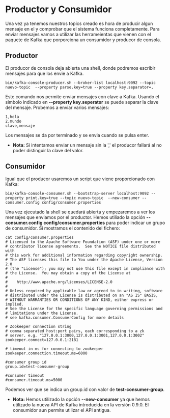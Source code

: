 # Productor y Consumidor

Una vez ya tenemos nuestros topics creado es hora de producir algun mensaje en el y comprobar que el sistema funciona completamente. Para enviar mensajes vamos a utilizar las herrameientas que vienen con el paquete de Kafka que porporciona un consumidor y producor de consola.

## Productor
El producor de consola deja abierta una shell, donde podremos escribir mensajes para que los envie a Kafka.
```
bin/kafka-console-producer.sh --broker-list localhost:9092 --topic nuevo-topic  --property parse.key=true --property key.separator=,
```
Este comando nos permite enviar mensajes con clave a Kafka. Usando el simbolo indicado en **--property key.seperator** se puede separar la clave del mensaje. Probemos a enviar varios mensajes:
```
1,hola
2,mundo
clave,mensaje
```
Los mensajes se da por terminado y se envia cuando se pulsa enter.

* **Nota:** Si intentamos enviar un mensaje sin la ',' el producor fallará al no poder distinguir la clave del valor.

## Consumidor
Igual que el producor usaremos un script que viene proporcionado con Kafka:
```
bin/kafka-console-consumer.sh --bootstrap-server localhost:9092 --property print.key=true --topic nuevo-topic  --new-consumer --consumer.config config/consumer.properties
```
Una vez ejecutado la shell se quedará abierta y empezaremos a ver los mensajes que enviamos por el productor. Hemos utiliado la opción **--consumer.config config/consumer.properties** para poder indicar un grupo de consumidor. Si mostramos el contenido del fichero:

```
cat config/consumer.properties
# Licensed to the Apache Software Foundation (ASF) under one or more
# contributor license agreements.  See the NOTICE file distributed with
# this work for additional information regarding copyright ownership.
# The ASF licenses this file to You under the Apache License, Version 2.0
# (the "License"); you may not use this file except in compliance with
# the License.  You may obtain a copy of the License at
#
#    http://www.apache.org/licenses/LICENSE-2.0
#
# Unless required by applicable law or agreed to in writing, software
# distributed under the License is distributed on an "AS IS" BASIS,
# WITHOUT WARRANTIES OR CONDITIONS OF ANY KIND, either express or implied.
# See the License for the specific language governing permissions and
# limitations under the License.
# see kafka.consumer.ConsumerConfig for more details

# Zookeeper connection string
# comma separated host:port pairs, each corresponding to a zk
# server. e.g. "127.0.0.1:3000,127.0.0.1:3001,127.0.0.1:3002"
zookeeper.connect=127.0.0.1:2181

# timeout in ms for connecting to zookeeper
zookeeper.connection.timeout.ms=6000

#consumer group id
group.id=test-consumer-group

#consumer timeout
#consumer.timeout.ms=5000
```

Podemos ver que se indica un group.id con valor de **test-consumer-group**.

* **Nota:** Hemos utilizado la opción **--new-consumer** ya que hemos utilizado la nueva API de Kafka introducida en la versión 0.9.0. El consumidor aun permite utilizar el API antigua.
